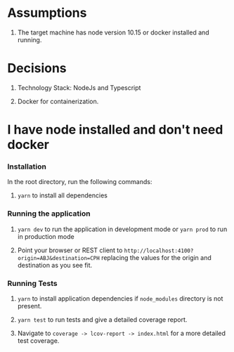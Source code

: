 # Assumptions

1. The target machine has node version 10.15 or docker installed and running.


# Decisions

1. Technology Stack: NodeJs and Typescript

2. Docker for containerization.


# I have node installed and don't need docker

### Installation
In the root directory, run the following commands:

1. `yarn` to install all dependencies

### Running the application
1. `yarn dev` to run the application in development mode or `yarn prod` to run in production mode

2. Point your browser or REST client to `http://localhost:4100?origin=ABJ&destination=CPH` replacing the values for the origin and destination as you see fit.

### Running Tests

1. `yarn` to install application dependencies if `node_modules` directory is not present.

2. `yarn test` to run tests and give a detailed coverage report.

3. Navigate to `coverage -> lcov-report -> index.html` for a more detailed test coverage.
